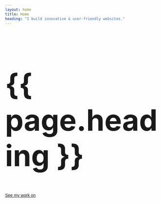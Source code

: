 ```yaml
---
layout: home
title: Home
heading: "I build innovative & user-friendly websites." 
---
```


<h1 style="font-size: min(max(60px, 10vw), 1000px);">{{ page.heading }}</h1>
    
<a href="https://www.linkedin.com/in/riyaadazad" target="_blank" style="font-family: 'Catamaran', sans-serif;">See my work on <span class="fa fa-linkedin-square"></span></a>